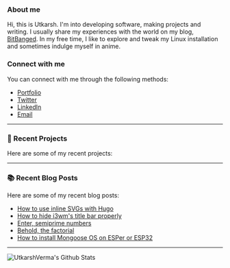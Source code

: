 ### About me
Hi, this is Utkarsh. I'm into developing software, making projects and writing. I usually share my experiences with the world on my blog, [BitBanged](https://bitbanged.com). In my free time, I like to explore and tweak my Linux installation and sometimes indulge myself in anime.

### Connect with me
You can connect with me through the following methods:
- [Portfolio](https://utkarshverma.github.io)
- [Twitter](https://twitter.com/UtkarshVerma_)
- [LinkedIn](https://linkedin.com/in/utkarshvermai)
- [Email](mailto:utkarshverma@protonmail.com)

---

### 📌 Recent Projects
Here are some of my recent projects:
<!-- PROJECTS:START -->
<!-- PROJECTS:END -->

---

### 📚 Recent Blog Posts
Here are some of my recent blog posts:
<!-- BLOG-POSTS:START -->
- [How to use inline SVGs with Hugo](https://bitbanged.com/authors/utkarsh/)
- [How to hide i3wm's title bar properly](https://bitbanged.com/authors/utkarsh/)
- [Enter, semiprime numbers](https://bitbanged.com/authors/utkarsh/)
- [Behold, the factorial](https://bitbanged.com/authors/utkarsh/)
- [How to install Mongoose OS on ESPer or ESP32](https://bitbanged.com/authors/utkarsh/)
<!-- BLOG-POSTS:END -->

---

<img align="left" alt="UtkarshVerma's Github Stats" src="https://github-readme-stats.vercel.app/api?username=utkarshverma&show_icons=true&hide_border=true" />
